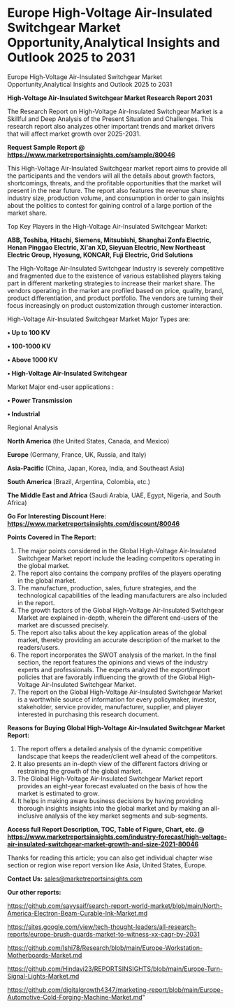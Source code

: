 # Europe High-Voltage Air-Insulated Switchgear Market Opportunity,Analytical Insights and Outlook 2025 to 2031
 Europe High-Voltage Air-Insulated Switchgear Market Opportunity,Analytical Insights and Outlook 2025 to 2031

<strong>High-Voltage Air-Insulated Switchgear Market Research Report 2031</strong>

The Research Report on High-Voltage Air-Insulated Switchgear Market is a Skillful and Deep Analysis of the Present Situation and Challenges. This research report also analyzes other important trends and market drivers that will affect market growth over 2025-2031.

<strong>Request Sample Report @ <a href=https://www.marketreportsinsights.com/sample/80046>https://www.marketreportsinsights.com/sample/80046</a></strong>

This High-Voltage Air-Insulated Switchgear market report aims to provide all the participants and the vendors will all the details about growth factors, shortcomings, threats, and the profitable opportunities that the market will present in the near future. The report also features the revenue share, industry size, production volume, and consumption in order to gain insights about the politics to contest for gaining control of a large portion of the market share.

Top Key Players in the High-Voltage Air-Insulated Switchgear Market:

<strong>ABB, Toshiba, Hitachi, Siemens, Mitsubishi, Shanghai Zonfa Electric, Henan Pinggao Electric, Xi'an XD, Sieyuan Electric, New Northeast Electric Group, Hyosung, KONCAR, Fuji Electric, Grid Solutions</strong>

The High-Voltage Air-Insulated Switchgear Industry is severely competitive and fragmented due to the existence of various established players taking part in different marketing strategies to increase their market share. The vendors operating in the market are profiled based on price, quality, brand, product differentiation, and product portfolio. The vendors are turning their focus increasingly on product customization through customer interaction.

High-Voltage Air-Insulated Switchgear Market Major Types are:

<strong>• Up to 100 KV

• 100-1000 KV

• Above 1000 KV

• High-Voltage Air-Insulated Switchgear</strong>

Market Major end-user applications :

<strong>• Power Transmission

• Industrial</strong>

Regional Analysis

</u><strong><b>North America</b></strong> (the United States, Canada, and Mexico)

<strong><b>Europe </b></strong>(Germany, France, UK, Russia, and Italy)

<strong><b>Asia-Pacific</b></strong> (China, Japan, Korea, India, and Southeast Asia)

<strong><b>South America</b></strong> (Brazil, Argentina, Colombia, etc.)

<strong><b>The Middle East and Africa</b></strong> (Saudi Arabia, UAE, Egypt, Nigeria, and South Africa)

<strong>Go For Interesting Discount Here: <a href=https://www.marketreportsinsights.com/discount/80046>https://www.marketreportsinsights.com/discount/80046</a></strong>

<strong>Points Covered in The Report:</strong>
<ol>
  <li>The major points considered in the Global High-Voltage Air-Insulated Switchgear Market report include the leading competitors operating in the global market.</li>
  <li>The report also contains the company profiles of the players operating in the global market.</li>
  <li>The manufacture, production, sales, future strategies, and the technological capabilities of the leading manufacturers are also included in the report.</li>
  <li>The growth factors of the Global High-Voltage Air-Insulated Switchgear Market are explained in-depth, wherein the different end-users of the market are discussed precisely.</li>
  <li>The report also talks about the key application areas of the global market, thereby providing an accurate description of the market to the readers/users.</li>
  <li>The report incorporates the SWOT analysis of the market. In the final section, the report features the opinions and views of the industry experts and professionals. The experts analyzed the export/import policies that are favorably influencing the growth of the Global High-Voltage Air-Insulated Switchgear Market.</li>
  <li>The report on the Global High-Voltage Air-Insulated Switchgear Market is a worthwhile source of information for every policymaker, investor, stakeholder, service provider, manufacturer, supplier, and player interested in purchasing this research document.</li>
</ol>
<strong>Reasons for Buying Global High-Voltage Air-Insulated Switchgear Market Report:</strong>

<ol>
  <li>The report offers a detailed analysis of the dynamic competitive landscape that keeps the reader/client well ahead of the competitors.</li>
  <li>It also presents an in-depth view of the different factors driving or restraining the growth of the global market.</li>
  <li>The Global High-Voltage Air-Insulated Switchgear Market report provides an eight-year forecast evaluated on the basis of how the market is estimated to grow.</li>
  <li>It helps in making aware business decisions by having providing thorough insights insights into the global market and by making an all-inclusive analysis of the key market segments and sub-segments.</li>
</ol>
<strong>Access full Report Description, TOC, Table of Figure, Chart, etc. @ <a href=https://www.marketreportsinsights.com/industry-forecast/high-voltage-air-insulated-switchgear-market-growth-and-size-2021-80046>https://www.marketreportsinsights.com/industry-forecast/high-voltage-air-insulated-switchgear-market-growth-and-size-2021-80046</a></strong>


Thanks for reading this article; you can also get individual chapter wise section or region wise report version like Asia, United States, Europe.

<strong>Contact Us:</strong>
sales@marketreportsinsights.com

<strong>Our other reports:</strong>

<a href=https://github.com/sayysaif/search-report-world-market/blob/main/North-America-Electron-Beam-Curable-Ink-Market.md>https://github.com/sayysaif/search-report-world-market/blob/main/North-America-Electron-Beam-Curable-Ink-Market.md</a>

<a href=https://sites.google.com/view/tech-thought-leaders/all-research-reports/europe-brush-guards-market-to-witness-xx-cagr-by-2031>https://sites.google.com/view/tech-thought-leaders/all-research-reports/europe-brush-guards-market-to-witness-xx-cagr-by-2031</a>

<a href=https://github.com/Ishi78/Research/blob/main/Europe-Workstation-Motherboards-Market.md>https://github.com/Ishi78/Research/blob/main/Europe-Workstation-Motherboards-Market.md</a>

<a href=https://github.com/Hindavi23/REPORTSINSIGHTS/blob/main/Europe-Turn-Signal-Lights-Market.md>https://github.com/Hindavi23/REPORTSINSIGHTS/blob/main/Europe-Turn-Signal-Lights-Market.md</a>

<a href=https://github.com/digitalgrowth4347/marketing-report/blob/main/Europe-Automotive-Cold-Forging-Machine-Market.md>https://github.com/digitalgrowth4347/marketing-report/blob/main/Europe-Automotive-Cold-Forging-Machine-Market.md</a>"
